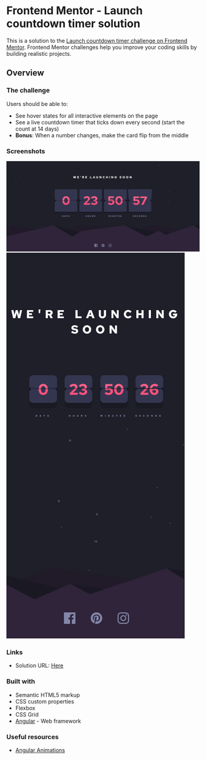 # Frontend Mentor - Launch countdown timer solution

This is a solution to the [Launch countdown timer challenge on Frontend Mentor](https://www.frontendmentor.io/challenges/launch-countdown-timer-N0XkGfyz-). Frontend Mentor challenges help you improve your coding skills by building realistic projects.

## Overview

### The challenge

Users should be able to:

- See hover states for all interactive elements on the page
- See a live countdown timer that ticks down every second (start the count at 14 days)
- **Bonus**: When a number changes, make the card flip from the middle

### Screenshots

![](./screenshot.png)
![](./screenshot-mobile.png)

### Links

- Solution URL: [Here](https://github.com/CristianB13/launch-countdown-timer-app)

### Built with

- Semantic HTML5 markup
- CSS custom properties
- Flexbox
- CSS Grid
- [Angular](https://angular.io/) - Web framework

### Useful resources

- [Angular Animations](https://angular.io/guide/animations)